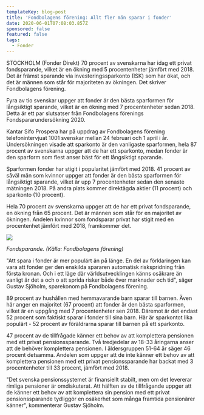 ```yaml
---
templateKey: blog-post
title: 'Fondbolagens förening: Allt fler män sparar i fonder'
date: 2020-06-01T07:08:03.857Z
sponsored: false
featured: false
tags:
  - Fonder
---
```

STOCKHOLM (Fonder Direkt) 70 procent av svenskarna har idag ett privat fondsparande, vilket är en ökning med 5 procentenheter jämfört med 2018. Det är främst sparande via investeringssparkonto (ISK) som har ökat, och det är männen som står för majoriteten av ökningen. Det skriver Fondbolagens förening.

Fyra av tio svenskar uppger att fonder är den bästa sparformen för långsiktigt sparande, vilket är en ökning med 7 procentenheter sedan 2018. Detta är ett par slutsatser från Fondbolagens förenings Fondspararundersökning 2020.

Kantar Sifo Prospera har på uppdrag av Fondbolagens förening telefonintervjuat 1001 svenskar mellan 24 februari och 1 april i år. Undersökningen visade att sparkonto är den vanligaste sparformen, hela 87 procent av svenskarna uppger att de har ett sparkonto, medan fonder är den sparform som flest anser bäst för ett långsiktigt sparande.

Sparformen fonder har stigit i popularitet jämfört med 2018. 41 procent av såväl män som kvinnor uppger att fonder är den bästa sparformen för långsiktigt sparande, vilket är upp 7 procentenheter sedan den senaste mätningen 2018. På andra plats kommer direktägda aktier (11 procent) och sparkonto (10 procent).

Hela 70 procent av svenskarna uppger att de har ett privat fondsparande, en ökning från 65 procent. Det är männen som står för en majoritet av ökningen. Andelen kvinnor som fondsparar privat har stigit med en procentenhet jämfört med 2018, framkommer det.

![](/img/ff.png)

*Fondsparande. (Källa: Fondbolagens förening)*

"Att spara i fonder är mer populärt än på länge. En del av förklaringen kan vara att fonder ger den enskilda spararen automatisk riskspridning från första kronan. Och i ett läge där världsutvecklingen känns osäkrare än vanligt är det a och o att sprida risker både över marknader och tid", säger Gustav Sjöholm, sparekonom på Fondbolagens förening.

89 procent av hushållen med hemmavarande barn sparar till barnen. Även här anger en majoritet (67 procent) att fonder är den bästa sparformen, vilket är en uppgång med 7 procentenheter sen 2018. Däremot är det endast 52 procent som faktiskt sparar i fonder till sina barn. Här är sparkontot lika populärt - 52 procent av föräldrarna sparar till barnen på ett sparkonto.

47 procent av de tillfrågade känner ett behov av att komplettera pensionen med ett privat pensionssparande. Två tredjedelar av 18-33 åringarna anser att de behöver komplettera pensionen. I åldersgruppen 51-64 år säger 46 procent detsamma. Andelen som uppger att de inte känner ett behov av att komplettera pensionen med ett privat pensionssparande har backat med 3 procentenheter till 33 procent, jämfört med 2018.

"Det svenska pensionssystemet är finansiellt stabilt, men om det levererar rimliga pensioner är omdiskuterat. Att hälften av de tillfrågande uppger att de känner ett behov av att komplettera sin pension med ett privat pensionssparande tydliggör en osäkerhet som många framtida pensionärer känner", kommenterar Gustav Sjöholm.